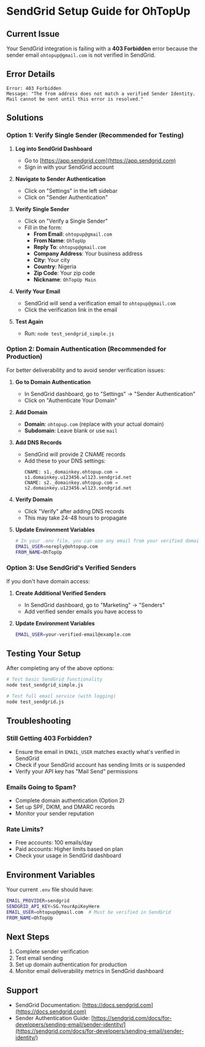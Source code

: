 # SendGrid Setup Guide for OhTopUp

## Current Issue
Your SendGrid integration is failing with a **403 Forbidden** error because the sender email `ohtopup@gmail.com` is not verified in SendGrid.

## Error Details
```
Error: 403 Forbidden
Message: "The from address does not match a verified Sender Identity. Mail cannot be sent until this error is resolved."
```

## Solutions

### Option 1: Verify Single Sender (Recommended for Testing)

1. **Log into SendGrid Dashboard**
   - Go to [https://app.sendgrid.com](https://app.sendgrid.com)
   - Sign in with your SendGrid account

2. **Navigate to Sender Authentication**
   - Click on "Settings" in the left sidebar
   - Click on "Sender Authentication"

3. **Verify Single Sender**
   - Click on "Verify a Single Sender"
   - Fill in the form:
     - **From Email**: `ohtopup@gmail.com`
     - **From Name**: `OhTopUp`
     - **Reply To**: `ohtopup@gmail.com`
     - **Company Address**: Your business address
     - **City**: Your city
     - **Country**: Nigeria
     - **Zip Code**: Your zip code
     - **Nickname**: `OhTopUp Main`

4. **Verify Your Email**
   - SendGrid will send a verification email to `ohtopup@gmail.com`
   - Click the verification link in the email

5. **Test Again**
   - Run: `node test_sendgrid_simple.js`

### Option 2: Domain Authentication (Recommended for Production)

For better deliverability and to avoid sender verification issues:

1. **Go to Domain Authentication**
   - In SendGrid dashboard, go to "Settings" → "Sender Authentication"
   - Click on "Authenticate Your Domain"

2. **Add Domain**
   - **Domain**: `ohtopup.com` (replace with your actual domain)
   - **Subdomain**: Leave blank or use `mail`

3. **Add DNS Records**
   - SendGrid will provide 2 CNAME records
   - Add these to your DNS settings:
     ```
     CNAME: s1._domainkey.ohtopup.com → s1.domainkey.u123456.wl123.sendgrid.net
     CNAME: s2._domainkey.ohtopup.com → s2.domainkey.u123456.wl123.sendgrid.net
     ```

4. **Verify Domain**
   - Click "Verify" after adding DNS records
   - This may take 24-48 hours to propagate

5. **Update Environment Variables**
   ```bash
   # In your .env file, you can use any email from your verified domain
   EMAIL_USER=noreply@ohtopup.com
   FROM_NAME=OhTopUp
   ```

### Option 3: Use SendGrid's Verified Senders

If you don't have domain access:

1. **Create Additional Verified Senders**
   - In SendGrid dashboard, go to "Marketing" → "Senders"
   - Add verified sender emails you have access to

2. **Update Environment Variables**
   ```bash
   EMAIL_USER=your-verified-email@example.com
   ```

## Testing Your Setup

After completing any of the above options:

```bash
# Test basic SendGrid functionality
node test_sendgrid_simple.js

# Test full email service (with logging)
node test_sendgrid.js
```

## Troubleshooting

### Still Getting 403 Forbidden?
- Ensure the email in `EMAIL_USER` matches exactly what's verified in SendGrid
- Check if your SendGrid account has sending limits or is suspended
- Verify your API key has "Mail Send" permissions

### Emails Going to Spam?
- Complete domain authentication (Option 2)
- Set up SPF, DKIM, and DMARC records
- Monitor your sender reputation

### Rate Limits?
- Free accounts: 100 emails/day
- Paid accounts: Higher limits based on plan
- Check your usage in SendGrid dashboard

## Environment Variables

Your current `.env` file should have:
```bash
EMAIL_PROVIDER=sendgrid
SENDGRID_API_KEY=SG.YourApiKeyHere
EMAIL_USER=ohtopup@gmail.com  # Must be verified in SendGrid
FROM_NAME=OhTopUp
```

## Next Steps

1. Complete sender verification
2. Test email sending
3. Set up domain authentication for production
4. Monitor email deliverability metrics in SendGrid dashboard

## Support

- SendGrid Documentation: [https://docs.sendgrid.com](https://docs.sendgrid.com)
- Sender Authentication Guide: [https://sendgrid.com/docs/for-developers/sending-email/sender-identity/](https://sendgrid.com/docs/for-developers/sending-email/sender-identity/)